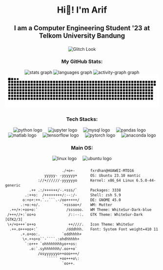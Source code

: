 <h1 align="center">Hi👋! I'm Arif</h1>
<h2 align="center">I am a Computer Engineering Student '23 at Telkom University Bandung</h2>

###

<div align="center">
    <img src="https://media1.tenor.com/m/QhX09tce7s0AAAAC/glitch-look.gif" 
         alt="Glitch Look" 
         style="max-width: 100%; height: auto; max-height: 200px; object-fit: contain;">
</div>

###

<h3 align="center">My GitHub Stats:</h3>


<div align="center">
  <img src="https://github-readme-stats.vercel.app/api?username=fxrdhan&hide_title=true&hide_rank=true&show_icons=true&include_all_commits=true&count_private=true&disable_animations=false&theme=radical&locale=en&hide_border=true" height="150" alt="stats graph"  />
  <img src="https://github-readme-stats.vercel.app/api/top-langs?username=fxrdhan&locale=en&hide_title=true&layout=compact&card_width=320&langs_count=5&theme=radical&hide_border=true&custom_title=Languages" height="150" alt="languages graph"  />
  <img src="https://github-readme-activity-graph.vercel.app/graph?username=fxrdhan&theme=redical&hide_border=true&hide_title=false&custom_title=Contribution%20Graph&area=true" height="150" alt="activity-graph graph"  />
</div>


<img src="https://raw.githubusercontent.com/fxrdhan/fxrdhan/output/snake.svg" alt="Snake animation" />


<h3 align="center">Tech Stacks:</h3>


<div align="center">
  <img src="https://cdn.jsdelivr.net/gh/devicons/devicon/icons/python/python-original.svg" height="40" alt="python logo"  />
  <img width="12" />
  <img src="https://cdn.jsdelivr.net/gh/devicons/devicon/icons/jupyter/jupyter-original.svg" height="40" alt="jupyter logo"  />
  <img width="12" />
  <img src="https://cdn.simpleicons.org/mysql/4479A1" height="40" alt="mysql logo"  />
  <img width="12" />
  <img src="https://cdn.jsdelivr.net/gh/devicons/devicon/icons/pandas/pandas-original.svg" height="40" alt="pandas logo"  />
  <img width="12" />
  <img src="https://cdn.jsdelivr.net/gh/devicons/devicon/icons/matlab/matlab-original.svg" height="40" alt="matlab logo"  />
  <img width="12" />
  <img src="https://cdn.simpleicons.org/tensorflow/FF6F00" height="40" alt="tensorflow logo"  />
  <img width="12" />
  <img src="https://cdn.simpleicons.org/pytorch/EE4C2C" height="40" alt="pytorch logo"  />
  <img width="12" />
  <img src="https://cdn.simpleicons.org/anaconda/44A833" height="40" alt="anaconda logo"  />
</div>


<h3 align="center">Main OS:</h3>


<div align="center">
  <img src="https://cdn.jsdelivr.net/gh/devicons/devicon/icons/linux/linux-original.svg" height="40" alt="linux logo"  />
  <img width="12" />
  <img src="https://cdn.simpleicons.org/ubuntu/E95420" height="40" alt="ubuntu logo"  />
</div>

###

<!-- <img align="center" src="https://i.ibb.co.com/7WWdVhR/Screenshot-from-2024-10-13-21-47-19.png" style="max-width: 100%; height: auto;" alt="image description" /> -->

###

```Shell
                          ./+o+-       fxrdhan@HUAWEI-MTD16
                  yyyyy- -yyyyyy+      OS: Ubuntu 23.10 mantic
               ://+//////-yyyyyyo      Kernel: x86_64 Linux 6.5.0-44-generic
           .++ .:/++++++/-.+sss/`      Packages: 3338
         .:++o:  /++++++++/:--:/-      Shell: zsh 5.9
        o:+o+:++.`..```.-/oo+++++/     DE: GNOME 45.0
       .:+o:+o/.          `+sssoo+/    WM: Mutter
  .++/+:+oo+o:`             /sssooo.   WM Theme: WhiteSur-Dark-blue
 /+++//+:`oo+o               /::--:.   GTK Theme: WhiteSur-Dark [GTK2/3]
 \+/+o+++`o++o               ++////.   Icon Theme: WhiteSur
  .++.o+++oo+:`             /dddhhh.   Font: System Font weight=410 11
       .+.o+oo:.          `oddhhhh+    
        \+.++o+o``-````.:ohdhhhhh+     
         `:o+++ `ohhhhhhhhyo++os:      
           .o:`.syhhhhhhh/.oo++o`      
               /osyyyyyyo++ooo+++/     
                   ````` +oo+++o\:     
                          `oo++.
```
